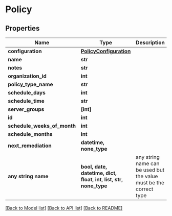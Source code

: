 # Policy


## Properties
Name | Type | Description | Notes
------------ | ------------- | ------------- | -------------
**configuration** | [**PolicyConfiguration**](PolicyConfiguration.md) |  | 
**name** | **str** |  | 
**notes** | **str** |  | 
**organization_id** | **int** |  | 
**policy_type_name** | **str** |  | 
**schedule_days** | **int** |  | 
**schedule_time** | **str** |  | 
**server_groups** | **[int]** |  | 
**id** | **int** |  | [optional] 
**schedule_weeks_of_month** | **int** |  | [optional] 
**schedule_months** | **int** |  | [optional] 
**next_remediation** | **datetime, none_type** |  | [optional] 
**any string name** | **bool, date, datetime, dict, float, int, list, str, none_type** | any string name can be used but the value must be the correct type | [optional]

[[Back to Model list]](../README.md#documentation-for-models) [[Back to API list]](../README.md#documentation-for-api-endpoints) [[Back to README]](../README.md)


